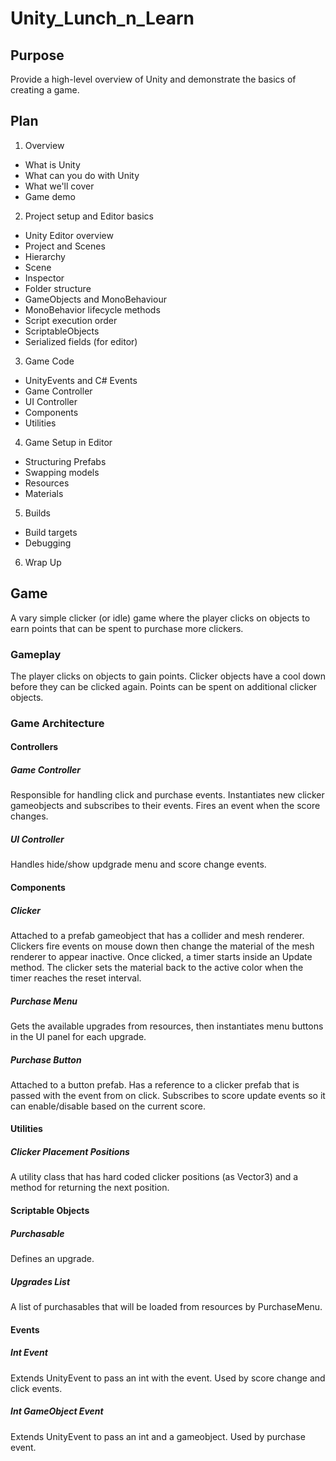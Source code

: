 # Unity_Lunch_n_Learn

## Purpose

Provide a high-level overview of Unity and demonstrate the basics of creating a game.

## Plan

1. Overview
 - What is Unity
 - What can you do with Unity
 - What we'll cover
 - Game demo

2. Project setup and Editor basics
 - Unity Editor overview
 - Project and Scenes
 - Hierarchy
 - Scene
 - Inspector
 - Folder structure
 - GameObjects and MonoBehaviour
 - MonoBehavior lifecycle methods
 - Script execution order
 - ScriptableObjects
 - Serialized fields (for editor)

3. Game Code
 - UnityEvents and C# Events
 - Game Controller
 - UI Controller
 - Components
 - Utilities

4. Game Setup in Editor
 - Structuring Prefabs
 - Swapping models
 - Resources
 - Materials

5. Builds
 - Build targets
 - Debugging

6. Wrap Up

## Game

A vary simple clicker (or idle) game where the player clicks on objects to earn points that can be spent to purchase more clickers.

### Gameplay

The player clicks on objects to gain points. Clicker objects have a cool down before they can be clicked again. Points can be spent on additional clicker objects.

### Game Architecture

#### Controllers

##### Game Controller

Responsible for handling click and purchase events. Instantiates new clicker gameobjects and subscribes to their events. Fires an event when the score changes.

##### UI Controller

Handles hide/show updgrade menu and score change events.

#### Components

##### Clicker

Attached to a prefab gameobject that has a collider and mesh renderer. Clickers fire events on mouse down then change the material of the mesh renderer to appear inactive. Once clicked, a timer starts inside an Update method. The clicker sets the material back to the active color when the timer reaches the reset interval.

##### Purchase Menu

Gets the available upgrades from resources, then instantiates menu buttons in the UI panel for each upgrade.

##### Purchase Button

Attached to a button prefab. Has a reference to a clicker prefab that is passed with the event from on click. Subscribes to score update events so it can enable/disable based on the current score.

#### Utilities

##### Clicker Placement Positions

A utility class that has hard coded clicker positions (as Vector3) and a method for returning the next position.

#### Scriptable Objects

##### Purchasable

Defines an upgrade.

##### Upgrades List

A list of purchasables that will be loaded from resources by PurchaseMenu.

#### Events

##### Int Event

Extends UnityEvent to pass an int with the event. Used by score change and click events.

##### Int GameObject Event

Extends UnityEvent to pass an int and a gameobject. Used by purchase event.
